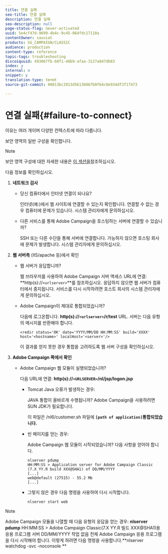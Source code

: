 ```yaml
---
title: 연결 실패
seo-title: 연결 실패
description: 연결 실패
seo-description: null
page-status-flag: never-activated
uuid: 5e4cf47d-9699-4b4c-9c45-064fdc17110a
contentOwner: sauviat
products: SG_CAMPAIGN/CLASSIC
audience: production
content-type: reference
topic-tags: troubleshooting
discoiquuid: 493067fb-68f1-48b9-afaa-3127a847db83
index: y
internal: n
snippet: y
translation-type: tm+mt
source-git-commit: 90813bc2913d56136067b9f64c0e934df3f17473

---
```



# 연결 실패{#failure-to-connect}

이유는 여러 개이며 다양한 컨텍스트에 따라 다릅니다.

보안 영역의 일반 구성을 확인합니다.

>[!NOTE]
>
>보안 영역 구성에 대한 자세한 내용은 [이 섹션을](../../installation/using/configuring-campaign-server.md#defining-security-zones)참조하십시오.

다음 정보를 확인하십시오.

1. **네트워크 검사**

   * 당신 컴퓨터에서 인터넷 연결이 되나요?

      인터넷(예:)에서 웹 사이트에 연결할 수 있는지 확인합니다. 연결할 수 없는 경우 컴퓨터에 문제가 있습니다. 시스템 관리자에게 문의하십시오.

   * 다른 서비스를 통해 Adobe Campaign을 호스팅하는 서버에 연결할 수 있습니까?

      SSH 또는 다른 수단을 통해 서버에 연결합니다. 가능하지 않으면 호스팅 회사에 문제가 발생합니다. 시스템 관리자에게 문의하십시오.

1. **웹 서버측** (IIS/apache 등)에서 확인

   * 웹 서버가 응답합니까?

      웹 브라우저를 사용하여 Adobe Campaign 서버 액세스 URL에 연결: **http(s)://`<urlserver>`**를 참조하십시오. 응답하지 않으면 웹 서버가 컴퓨터에서 중지됩니다. 서비스를 다시 시작하려면 호스트 회사의 시스템 관리자에게 문의하십시오.

   * Adobe Campaign이 제대로 통합되었습니까?

      다음에 로그온합니다. **http(s)://`<urlserver>`/r/test** URL. 서버는 다음 유형의 메시지를 반환해야 합니다.

      ```
      <redir status='OK' date='YYYY/MM/DD HH:MM:SS' build='XXXX' host='<hostname>' localHost='<server>'/>
      ```

      이 결과를 얻지 못한 경우 통합을 고려하도록 웹 서버 구성을 확인하십시오.

1. **Adobe Campaign 쪽에서 확인**

   * Adobe Campaign 웹 모듈이 실행되었습니까?

      다음 URL에 연결: **http(s)://`<URLSERVER>`/nl/jsp/logon.jsp**

      * Tomcat Java 오류가 발생하는 경우:

         JAVA 통합이 올바르게 수행됩니까? Adobe Campaign을 사용하려면 SUN JDK가 필요합니다.

         이 파일은 /nl6/customer.sh 파일에 **`[path of application]`통합되었습니다.**

      * 빈 페이지를 얻는 경우:

         Adobe Campaign 웹 모듈이 시작되었습니까? 다음 사항을 얻어야 합니다.

         ```
         nlserver pdump
         HH:MM:SS > Application server for Adobe Campaign Classic (7.X YY.R build XXX@SHA1) of DD/MM/YYYY
         [...]
         web@default (27515) - 55.2 Mb
         [...]
         ```

      * 그렇지 않은 경우 다음 명령을 사용하여 다시 시작합니다.

         ```
         nlserver start web
         ```
>[!NOTE]
>
>Adobe Campaign 모듈을 나열할 때 다음 유형의 응답을 얻는 경우: **nlserver pdump**
>HH:MM:SS > Adobe Campaign Classic(7.X YY.R 빌드 XXX@SHA1)용 응용 프로그램 서버 DD/MM/YYYY 작업 없음 전체 Adobe Campaign 응용 프로그램을 다시 시작해야 합니다. 이렇게 하려면 다음 명령을 사용합니다.**nlserver watchdog -svc -noconsole **
